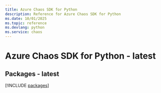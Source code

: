 ```yaml
---
title: Azure Chaos SDK for Python
description: Reference for Azure Chaos SDK for Python
ms.date: 10/01/2025
ms.topic: reference
ms.devlang: python
ms.service: chaos
---
```

# Azure Chaos SDK for Python - latest
## Packages - latest
[!INCLUDE [packages](chaos-index.md)]